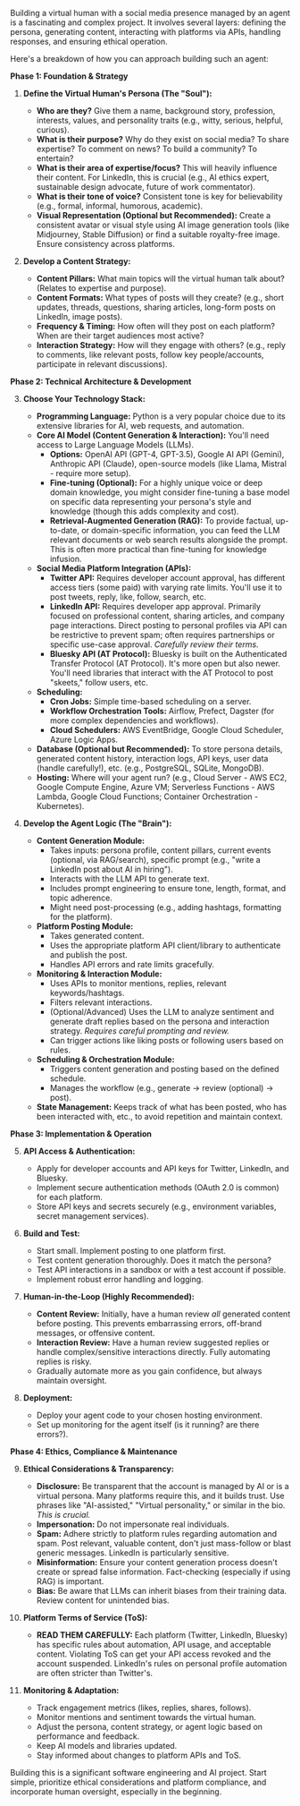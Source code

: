 Building a virtual human with a social media presence managed by an agent is a fascinating and complex project. It involves several layers: defining the persona, generating content, interacting with platforms via APIs, handling responses, and ensuring ethical operation.

Here's a breakdown of how you can approach building such an agent:

**Phase 1: Foundation & Strategy**

1.  **Define the Virtual Human's Persona (The "Soul"):**
    * **Who are they?** Give them a name, background story, profession, interests, values, and personality traits (e.g., witty, serious, helpful, curious).
    * **What is their purpose?** Why do they exist on social media? To share expertise? To comment on news? To build a community? To entertain?
    * **What is their area of expertise/focus?** This will heavily influence their content. For LinkedIn, this is crucial (e.g., AI ethics expert, sustainable design advocate, future of work commentator).
    * **What is their tone of voice?** Consistent tone is key for believability (e.g., formal, informal, humorous, academic).
    * **Visual Representation (Optional but Recommended):** Create a consistent avatar or visual style using AI image generation tools (like Midjourney, Stable Diffusion) or find a suitable royalty-free image. Ensure consistency across platforms.

2.  **Develop a Content Strategy:**
    * **Content Pillars:** What main topics will the virtual human talk about? (Relates to expertise and purpose).
    * **Content Formats:** What types of posts will they create? (e.g., short updates, threads, questions, sharing articles, long-form posts on LinkedIn, image posts).
    * **Frequency & Timing:** How often will they post on each platform? When are their target audiences most active?
    * **Interaction Strategy:** How will they engage with others? (e.g., reply to comments, like relevant posts, follow key people/accounts, participate in relevant discussions).

**Phase 2: Technical Architecture & Development**

3.  **Choose Your Technology Stack:**
    * **Programming Language:** Python is a very popular choice due to its extensive libraries for AI, web requests, and automation.
    * **Core AI Model (Content Generation & Interaction):** You'll need access to Large Language Models (LLMs).
        * **Options:** OpenAI API (GPT-4, GPT-3.5), Google AI API (Gemini), Anthropic API (Claude), open-source models (like Llama, Mistral - require more setup).
        * **Fine-tuning (Optional):** For a highly unique voice or deep domain knowledge, you might consider fine-tuning a base model on specific data representing your persona's style and knowledge (though this adds complexity and cost).
        * **Retrieval-Augmented Generation (RAG):** To provide factual, up-to-date, or domain-specific information, you can feed the LLM relevant documents or web search results alongside the prompt. This is often more practical than fine-tuning for knowledge infusion.
    * **Social Media Platform Integration (APIs):**
        * **Twitter API:** Requires developer account approval, has different access tiers (some paid) with varying rate limits. You'll use it to post tweets, reply, like, follow, search, etc.
        * **LinkedIn API:** Requires developer app approval. Primarily focused on professional content, sharing articles, and company page interactions. Direct posting to personal profiles via API can be restrictive to prevent spam; often requires partnerships or specific use-case approval. *Carefully review their terms.*
        * **Bluesky API (AT Protocol):** Bluesky is built on the Authenticated Transfer Protocol (AT Protocol). It's more open but also newer. You'll need libraries that interact with the AT Protocol to post "skeets," follow users, etc.
    * **Scheduling:**
        * **Cron Jobs:** Simple time-based scheduling on a server.
        * **Workflow Orchestration Tools:** Airflow, Prefect, Dagster (for more complex dependencies and workflows).
        * **Cloud Schedulers:** AWS EventBridge, Google Cloud Scheduler, Azure Logic Apps.
    * **Database (Optional but Recommended):** To store persona details, generated content history, interaction logs, API keys, user data (handle carefully!), etc. (e.g., PostgreSQL, SQLite, MongoDB).
    * **Hosting:** Where will your agent run? (e.g., Cloud Server - AWS EC2, Google Compute Engine, Azure VM; Serverless Functions - AWS Lambda, Google Cloud Functions; Container Orchestration - Kubernetes).

4.  **Develop the Agent Logic (The "Brain"):**
    * **Content Generation Module:**
        * Takes inputs: persona profile, content pillars, current events (optional, via RAG/search), specific prompt (e.g., "write a LinkedIn post about AI in hiring").
        * Interacts with the LLM API to generate text.
        * Includes prompt engineering to ensure tone, length, format, and topic adherence.
        * Might need post-processing (e.g., adding hashtags, formatting for the platform).
    * **Platform Posting Module:**
        * Takes generated content.
        * Uses the appropriate platform API client/library to authenticate and publish the post.
        * Handles API errors and rate limits gracefully.
    * **Monitoring & Interaction Module:**
        * Uses APIs to monitor mentions, replies, relevant keywords/hashtags.
        * Filters relevant interactions.
        * (Optional/Advanced) Uses the LLM to analyze sentiment and generate draft replies based on the persona and interaction strategy. *Requires careful prompting and review.*
        * Can trigger actions like liking posts or following users based on rules.
    * **Scheduling & Orchestration Module:**
        * Triggers content generation and posting based on the defined schedule.
        * Manages the workflow (e.g., generate -> review (optional) -> post).
    * **State Management:** Keeps track of what has been posted, who has been interacted with, etc., to avoid repetition and maintain context.

**Phase 3: Implementation & Operation**

5.  **API Access & Authentication:**
    * Apply for developer accounts and API keys for Twitter, LinkedIn, and Bluesky.
    * Implement secure authentication methods (OAuth 2.0 is common) for each platform.
    * Store API keys and secrets securely (e.g., environment variables, secret management services).

6.  **Build and Test:**
    * Start small. Implement posting to one platform first.
    * Test content generation thoroughly. Does it match the persona?
    * Test API interactions in a sandbox or with a test account if possible.
    * Implement robust error handling and logging.

7.  **Human-in-the-Loop (Highly Recommended):**
    * **Content Review:** Initially, have a human review *all* generated content before posting. This prevents embarrassing errors, off-brand messages, or offensive content.
    * **Interaction Review:** Have a human review suggested replies or handle complex/sensitive interactions directly. Fully automating replies is risky.
    * Gradually automate more as you gain confidence, but always maintain oversight.

8.  **Deployment:**
    * Deploy your agent code to your chosen hosting environment.
    * Set up monitoring for the agent itself (is it running? are there errors?).

**Phase 4: Ethics, Compliance & Maintenance**

9.  **Ethical Considerations & Transparency:**
    * **Disclosure:** Be transparent that the account is managed by AI or is a virtual persona. Many platforms require this, and it builds trust. Use phrases like "AI-assisted," "Virtual personality," or similar in the bio. *This is crucial.*
    * **Impersonation:** Do not impersonate real individuals.
    * **Spam:** Adhere strictly to platform rules regarding automation and spam. Post relevant, valuable content, don't just mass-follow or blast generic messages. LinkedIn is particularly sensitive.
    * **Misinformation:** Ensure your content generation process doesn't create or spread false information. Fact-checking (especially if using RAG) is important.
    * **Bias:** Be aware that LLMs can inherit biases from their training data. Review content for unintended bias.

10. **Platform Terms of Service (ToS):**
    * **READ THEM CAREFULLY:** Each platform (Twitter, LinkedIn, Bluesky) has specific rules about automation, API usage, and acceptable content. Violating ToS can get your API access revoked and the account suspended. LinkedIn's rules on personal profile automation are often stricter than Twitter's.

11. **Monitoring & Adaptation:**
    * Track engagement metrics (likes, replies, shares, follows).
    * Monitor mentions and sentiment towards the virtual human.
    * Adjust the persona, content strategy, or agent logic based on performance and feedback.
    * Keep AI models and libraries updated.
    * Stay informed about changes to platform APIs and ToS.

Building this is a significant software engineering and AI project. Start simple, prioritize ethical considerations and platform compliance, and incorporate human oversight, especially in the beginning.